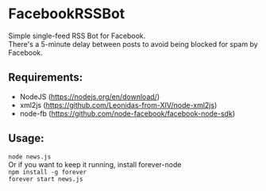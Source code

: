 # FacebookRSSBot
Simple single-feed RSS Bot for Facebook.<br>
There's a 5-minute delay between posts to avoid being blocked for spam by Facebook.


## Requirements:
- NodeJS (https://nodejs.org/en/download/)
- xml2js (https://github.com/Leonidas-from-XIV/node-xml2js)
- node-fb (https://github.com/node-facebook/facebook-node-sdk)

## Usage:
<code>node news.js</code><br>
Or if you want to keep it running, install forever-node<br>
<code>npm install -g forever</code><br>
<code>forever start news.js</code>
